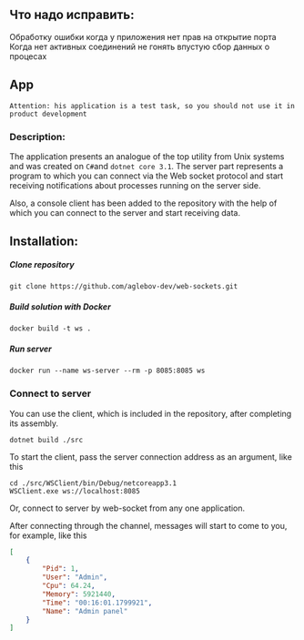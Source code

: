 ## Что надо исправить:
Обработку ошибки когда у приложения нет прав на открытие порта
Когда нет активных соединений не гонять впустую сбор данных о процесах


## App

`Attention: his application is a test task, so you should not use it in product development`

### Description:

The application presents an analogue of the top utility from Unix systems and was created on `C#`and `dotnet core 3.1`.
The server part represents a program to which you can connect via the Web socket protocol and start receiving notifications about processes running on the server side.

Also, a console client has been added to the repository with the help of which you can connect to the server and start receiving data.



## Installation:

##### Clone repository

```shell
git clone https://github.com/aglebov-dev/web-sockets.git
```

##### Build solution with Docker

```shell
docker build -t ws .
```

##### Run server

```shell
docker run --name ws-server --rm -p 8085:8085 ws
```



### Connect to server

You can use the client, which is included in the repository, after completing its assembly.

```shell
dotnet build ./src
```

To start the client, pass the server connection address as an argument, like this

```shell
cd ./src/WSClient/bin/Debug/netcoreapp3.1
WSClient.exe ws://localhost:8085
```

Or, connect to server by web-socket from any one application.

After connecting through the channel, messages will start to come to you, for example, like this

```json
[
    {
        "Pid": 1,
        "User": "Admin",
        "Cpu": 64.24,
        "Memory": 5921440,
        "Time": "00:16:01.1799921",
        "Name": "Admin panel"
    }
]
```

